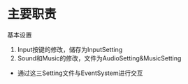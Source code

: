 # 主要职责


基本设置
1. Input按键的修改，储存为InputSetting
2. Sound和Music的修改，文件为AudioSetting&MusicSetting
- 通过这三Setting文件与EventSystem进行交互

